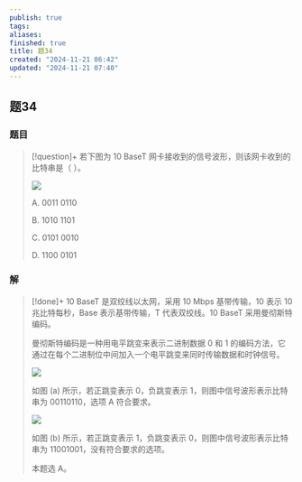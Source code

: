 ```yaml
---
publish: true
tags: 
aliases: 
finished: true
title: 题34
created: "2024-11-21 06:42"
updated: "2024-11-21 07:40"
---
```

## 题34
### 题目
> [!question]+
> 若下图为 10 BaseT 网卡接收到的信号波形，则该网卡收到的比特串是（ ）。
> 
> ![](https://pic3.zhimg.com/v2-d0ee28768af8fbfa37ed8496ebbeae1e_r.jpg)
> 
> A. 0011 0110
> 
> B. 1010 1101
> 
> C. 0101 0010
> 
> D. 1100 0101
### 解
> [!done]+
> 10 BaseT 是双绞线以太网，采用 10 Mbps 基带传输，10 表示 10 兆比特每秒，Base 表示基带传输，T 代表双绞线。10 BaseT 采用曼彻斯特编码。
> 
> 曼彻斯特编码是一种用电平跳变来表示二进制数据 0 和 1 的编码方法，它通过在每个二进制位中间加入一个电平跳变来同时传输数据和时钟信号。
> 
> ![](https://pic1.zhimg.com/v2-6302fd4cd4b718b539d7ff8f4656cb6a_r.jpg)
> 
> 如图 (a) 所示，若正跳变表示 0，负跳变表示 1，则图中信号波形表示比特串为 00110110，选项 A 符合要求。
> 
> ![](https://pic2.zhimg.com/v2-2fc967851121086b364f7403f6dd26d9_r.jpg)
> 
> 如图 (b) 所示，若正跳变表示 1，负跳变表示 0，则图中信号波形表示比特串为 11001001，没有符合要求的选项。
> 
> 本题选 A。